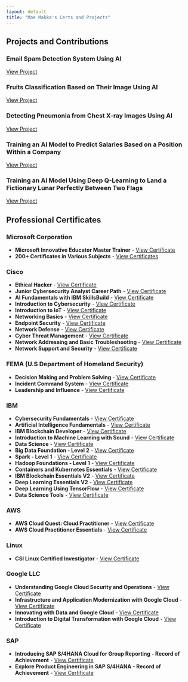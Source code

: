 ```yaml
---
layout: default
title: "Moe Makka's Certs and Projects"
---
```


## Projects and Contributions

### Email Spam Detection System Using AI
[View Project](https://colab.research.google.com/drive/1hWuwvtuNM1cS90kjBFe5byrSt8UqtazQ?usp=sharing)

### Fruits Classification Based on Their Image Using AI
[View Project](https://colab.research.google.com/drive/1CQBh2DF47ReOdxTWjnfWJgAj7a1ImJKC?usp=sharing)

### Detecting Pneumonia from Chest X-ray Images Using AI
[View Project](https://colab.research.google.com/drive/19DAcjSOVOyNtzRS4HfYtzbUdPRYqCPcb?usp=sharing)

### Training an AI Model to Predict Salaries Based on a Position Within a Company
[View Project](https://colab.research.google.com/drive/18Hip2TrmQ3pp9Rx2nWLcJYKYcshWC5vR?usp=sharing)

### Training an AI Model Using Deep Q-Learning to Land a Fictionary Lunar Perfectly Between Two Flags
[View Project](https://colab.research.google.com/drive/1d9kvRyPKG1Mctz7jyoSJrJjIVXF0rFuL?usp=sharing)

## Professional Certificates

### Microsoft Corporation
* **Microsoft Innovative Educator Master Trainer** - [View Certificate](https://1drv.ms/b/s!AkcpPMPB7n5yiFXHlCBPJkQPrHCV?e=1pqDHO)
* **200+ Certificates in Various Subjects** - [View Certificates](https://1drv.ms/b/s!AkcpPMPB7n5yiFYGGXHeYffXQt9R)

### Cisco
* **Ethical Hacker** - [View Certificate](https://www.credly.com/badges/33abc0a0-301c-457f-b0e4-5f8786a7b3e8/public_url)
* **Junior Cybersecurity Analyst Career Path** - [View Certificate](https://www.credly.com/badges/5bf45182-ca1d-48e9-844d-84e3ca40d2a1)
* **AI Fundamentals with IBM SkillsBuild** - [View Certificate](https://www.credly.com/badges/e0a0cd75-5330-4bfb-9804-bee0a161c64c)
* **Introduction to Cybersecurity** - [View Certificate](https://www.credly.com/badges/23880dbe-dda8-403b-90a9-9f93a17288c3)
* **Introduction to IoT** - [View Certificate](https://www.credly.com/badges/d9ea34b1-6762-41de-b5c8-7d14bd46564f)
* **Networking Basics** - [View Certificate](https://www.credly.com/badges/9b4d7f0e-24e6-4598-85ea-ac30bb302fa2)
* **Endpoint Security** - [View Certificate](https://www.credly.com/badges/bc610df6-33d1-47c6-96af-89b57b6d365a)
* **Network Defense** - [View Certificate](https://www.credly.com/badges/a5ec4c86-e108-421a-ab36-586898788033)
* **Cyber Threat Management** - [View Certificate](https://www.credly.com/badges/6c5c3373-56f8-4b12-9c16-9e7bf4208f2c)
* **Network Addressing and Basic Troubleshooting** - [View Certificate](https://www.credly.com/badges/b2e4c405-8d75-413f-bba5-d2f24c8450be)
* **Network Support and Security** - [View Certificate](https://www.credly.com/badges/1b32d145-8a13-47fb-b051-21cebefc4537)

### FEMA (U.S Department of Homeland Security)
* **Decision Making and Problem Solving** - [View Certificate](https://1drv.ms/b/s!AkcpPMPB7n5yiGvdvJujd0X28_3B?e=djuUUe)
* **Incident Command System** - [View Certificate](https://1drv.ms/b/s!AkcpPMPB7n5yiG3vyVAAsKOzXM2X?e=FIsCuG)
* **Leadership and Influence** - [View Certificate](https://1drv.ms/b/s!AkcpPMPB7n5yiG8l80XwJSqC4kUY?e=JZ3sRb)

### IBM
* **Cybersecurity Fundamentals** - [View Certificate](https://www.credly.com/badges/05c98bb6-8dbe-4208-88cc-925f19403b6e)
* **Artificial Intelligence Fundamentals** - [View Certificate](https://www.credly.com/badges/e83e6ec3-7567-4a4f-b792-465c52a3714a)
* **IBM Blockchain Developer** - [View Certificate](https://www.youracclaim.com/badges/86d8d227-39a8-462c-9695-e7d7f47e9f0a/public_url)
* **Introduction to Machine Learning with Sound** - [View Certificate](https://www.youracclaim.com/badges/a3ab7ef4-fdfa-4893-aa0c-bd7378385ff4/public_url)
* **Data Science** - [View Certificate](https://www.youracclaim.com/badges/05e1cf93-c1d2-4c5e-9166-23e422f34b15/public_url)
* **Big Data Foundation - Level 2** - [View Certificate](https://www.youracclaim.com/badges/e26cac3a-99e6-41c1-af90-d485728b8182/public_url)
* **Spark - Level 1** - [View Certificate](https://www.youracclaim.com/badges/ed225232-64ee-4025-a826-4128bb97557a/public_url)
* **Hadoop Foundations - Level 1** - [View Certificate](https://www.youracclaim.com/badges/aed43b35-dc09-4258-88ae-7082884befbd/public_url)
* **Containers and Kubernetes Essentials** - [View Certificate](https://www.youracclaim.com/badges/aa5f67b9-e981-4884-aea9-5c8b0a722baa/public_url)
* **IBM Blockchain Essentials V2** - [View Certificate](https://www.youracclaim.com/badges/a2536129-3b72-4c04-8399-bb134be6b906/public_url)
* **Deep Learning Essentials V2** - [View Certificate](https://www.youracclaim.com/badges/ddf39357-7c57-45c9-bdc5-d7596571e345/public_url)
* **Deep Learning Using TensorFlow** - [View Certificate](https://www.youracclaim.com/badges/68ffa90a-b59b-4ab2-bcfa-a411a599695d/public_url)
* **Data Science Tools** - [View Certificate](https://www.credly.com/badges/aaa5440b-5002-4971-893a-f89b0fe7dca5c)

### AWS
* **AWS Cloud Quest: Cloud Practitioner** - [View Certificate](https://www.credly.com/badges/5f7e10a0-96c4-41e3-a809-12ce25b6e395)
* **AWS Cloud Practitioner Essentials** - [View Certificate](https://1drv.ms/b/s!AkcpPMPB7n5yiGplq4dKFcssfr2F?e=XYcrcN)

### Linux
* **CSI Linux Certified Investigator** - [View Certificate](https://1drv.ms/b/s!AkcpPMPB7n5ykkZLFg0K6KugUnQ6?e=9SiYwQ)

### Google LLC
* **Understanding Google Cloud Security and Operations** - [View Certificate](https://www.cloudskillsboost.google/public_profiles/9e611150-0213-4b2f-b671-320d1fc56c76/badges/1595367)
* **Infrastructure and Application Modernization with Google Cloud** - [View Certificate](https://www.cloudskillsboost.google/public_profiles/9e611150-0213-4b2f-b671-320d1fc56c76/badges/1595361)
* **Innovating with Data and Google Cloud** - [View Certificate](https://www.cloudskillsboost.google/public_profiles/9e611150-0213-4b2f-b671-320d1fc56c76/badges/1595244)
* **Introduction to Digital Transformation with Google Cloud** - [View Certificate](https://www.cloudskillsboost.google/public_profiles/9e611150-0213-4b2f-b671-320d1fc56c76/badges/1592240)

### SAP
* **Introducing SAP S/4HANA Cloud for Group Reporting - Record of Achievement** - [View Certificate](https://www.credly.com/badges/79216b15-93ef-4ee3-99c8-11bc2368a01e)
* **Explore Product Engineering in SAP S/4HANA - Record of Achievement** - [View Certificate](https://www.credly.com/badges/db663116-53d1-4d71-aa2f-33354b697680)
